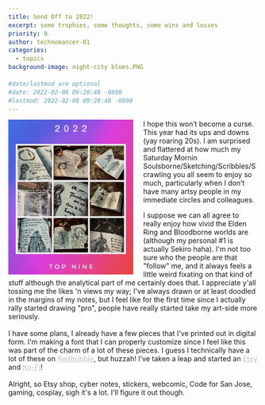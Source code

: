 ```yaml
---
title: Send Off to 2022!
excerpt: some trophies, some thoughts, some wins and losses
priority: 0
author: technomancer-01
categories:
  - topics
background-image: night-city blues.PNG

#date/lastmod are optional
#date: 2022-02-08 09:28:48 -0800 
#lastmod: 2022-02-08 09:28:48 -0800
---
```

<style>
  img {
  float: left;
  margin-right: 20px;
}
a {
    color: lightgrey ;
    text-decoration: underline;
}
  </style>

<img src="/images/satmorningsoulsborne/12312022-send-off-for-2022.png" width="50%">

<p>I hope this won’t become a curse. This year had its ups and downs (yay roaring 20s). I  am surprised and flattered at how much my Saturday Mornin Soulsborne/Sketching/Scribbles/Scrawling you all seem to enjoy so much, particularly when I don’t have many artsy people in my immediate circles and colleagues. 
</p>
<p>I suppose we can all agree to really enjoy how vivid the Elden Ring and Bloodborne worlds are (although my personal #1 is actually Sekiro haha). I'm not too sure who the people are that "follow" me, and it always feels a little weird fixating on that kind of stuff although the analytical part of me certainly does that. I appreciate y'all tossing me the likes 'n views my way; I've always drawn or at least doodled in the margins of my notes, but I feel like for the first time since I actually rally started drawing "pro", people have really started take my art-side more seriously. 
<br>
<br>
I have some plans, I already have a few pieces that I've printed out in digital form. I'm making a font that I can properly customize since I feel like this was part of the charm of a lot of these pieces. I guess I technically have a lot of these on <strong><a href= "https://www.redbubble.com/people/Technomancer-01">Redbubble</a></strong>, but huzzah! I've taken a leap and started an  <strong><a href="https://www.etsy.com/shop/Technomancer01">Etsy</a></strong> and <strong><a href="https://ko-fi.com/technomancer_01">Ko-Fi</a></strong>!
<br>
<br>
Alright, so Etsy shop, cyber notes, stickers, webcomic, Code for San Jose, gaming, cosplay, sigh it's a lot. I'll figure it out though.

<br>
<br>
<br>
<br>
<br>
<br>
<br>

<p></p>

